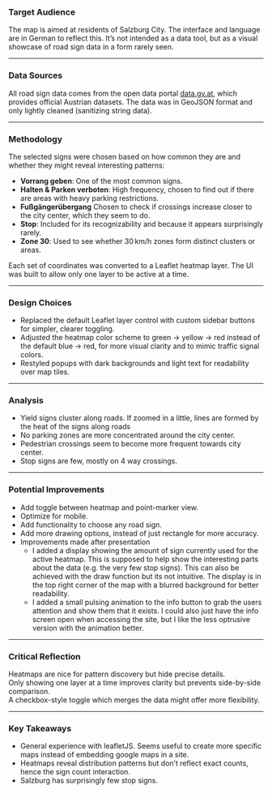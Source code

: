### Target Audience

The map is aimed at residents of Salzburg City. The interface and language are in German to reflect this. It’s not intended as a data tool, but as a visual showcase of road sign data in a form rarely seen.

---

### Data Sources

All road sign data comes from the open data portal [data.gv.at](https://data.gv.at), which provides official Austrian datasets. The data was in GeoJSON format and only lightly cleaned (sanitizing string data).

---

### Methodology

The selected signs were chosen based on how common they are and whether they might reveal interesting patterns:

- **Vorrang geben**: One of the most common signs.
- **Halten & Parken verboten**: High frequency, chosen to find out if there are areas with heavy parking restrictions.
- **Fußgängerübergang** Chosen to check if crossings increase closer to the city center, which they seem to do.
- **Stop**: Included for its recognizability and because it appears surprisingly rarely.
- **Zone 30**: Used to see whether 30 km/h zones form distinct clusters or areas.

Each set of coordinates was converted to a Leaflet heatmap layer. The UI was built to allow only one layer to be active at a time.

---

### Design Choices

- Replaced the default Leaflet layer control with custom sidebar buttons for simpler, clearer toggling.
- Adjusted the heatmap color scheme to green → yellow → red instead of the default blue → red, for more visual clarity and to mimic traffic signal colors.
- Restyled popups with dark backgrounds and light text for readability over map tiles.

---

### Analysis

- Yield signs cluster along roads. If zoomed in a little, lines are formed by the heat of the signs along roads
- No parking zones are more concentrated around the city center.
- Pedestrian crossings seem to become more frequent towards city center.
- Stop signs are few, mostly on 4 way crossings.

---

### Potential Improvements

- Add toggle between heatmap and point-marker view.
- Optimize for mobile.
- Add functionality to choose any road sign.
- Add more drawing options, instead of just rectangle for more accuracy.
- Improvements made after presentation
  - I added a display showing the amount of sign currently used for the active heatmap.
    This is supposed to help show the interesting parts about the data (e.g. the very few stop signs). This can also be achieved with the draw function but its not intuitive. The display is in the top right corner of the map with a blurred background for better readability.
  - I added a small pulsing animation to the info button to grab the users attention and show them that it exists. I could also just have the info screen open when accessing the site, but I like the less optrusive version with the animation better.

---

### Critical Reflection

Heatmaps are nice for pattern discovery but hide precise details.  
Only showing one layer at a time improves clarity but prevents side-by-side comparison.  
A checkbox-style toggle which merges the data might offer more flexibility.

---

### Key Takeaways

- General experience with leafletJS. Seems useful to create more specific maps instead of embedding google maps in a site.
- Heatmaps reveal distribution patterns but don’t reflect exact counts, hence the sign count interaction.
- Salzburg has surprisingly few stop signs.
